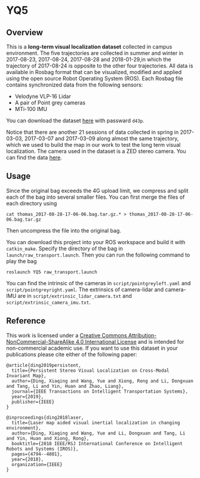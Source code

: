 # YQ5 
## Overview
This is a **long-term visual localization dataset** collected in campus environment. The five trajectories are collected in summer and winter in 2017-08-23, 2017-08-24, 2017-08-28 and 2018-01-29,in which the trajectory of 2017-08-24 is opposite to the other four trajectories. All data is available in Rosbag format that can be visualized, modified and applied using the open source Robot Operating System (ROS). Each Rosbag file contains synchronized data from the following sensors:
* Velodyne VLP-16 Lidar
* A pair of Point grey cameras
* MTi-100 IMU

You can download the dataset [here](https://pan.baidu.com/s/1KXRSEvJBoRsVfYQJjHc8ig) with passward `d43p`. 

Notice that there are another 21 sessions of data collected in spring in 2017-03-03, 2017-03-07 and 2017-03-09 along almost the same trajectory, which we used to build the map in our work to test the long term visual localization. The camera used in the dataset is a ZED stereo camera. You can find the data [here](https://tangli.site/projects/academic/yq21/).

## Usage
Since the original bag exceeds the 4G upload limit, we compress and split each of the bag into several smaller files. You can first merge the files of each directory using
```
cat thomas_2017-08-28-17-06-06.bag.tar.gz.* > thomas_2017-08-28-17-06-06.bag.tar.gz
```
Then uncompress the file into the original bag.

You can download this project into your ROS workspace and build it with ```catkin_make```. Specify the directory of the bag in ```launch/raw_transport.launch```. Then you can run the following command to play the bag
```
roslaunch YQ5 raw_transport.launch
```
You can find the intrinsic of the cameras in ```script/pointgreyleft.yaml``` and ```script/pointgreyright.yaml```. The extrinsics of camera-lidar and camera-IMU are in ```script/extrinsic_lidar_camera.txt``` and ```script/extrinsic_camera_imu.txt```.


## Reference
This work is licensed under a [Creative Commons Attribution-NonCommercial-ShareAlike 4.0 International License](https://creativecommons.org/licenses/by-nc-sa/4.0/) and is intended for non-commercial academic use. If you want to use this dataset in your publications please cite either of the following paper:

    @article{ding2019persistent,
      title={Persistent Stereo Visual Localization on Cross-Modal Invariant Map},
      author={Ding, Xiaqing and Wang, Yue and Xiong, Rong and Li, Dongxuan and Tang, Li and Yin, Huan and Zhao, Liang},
      journal={IEEE Transactions on Intelligent Transportation Systems},
      year={2019},
      publisher={IEEE}
    }
    
    @inproceedings{ding2018laser,
      title={Laser map aided visual inertial localization in changing environment},
      author={Ding, Xiaqing and Wang, Yue and Li, Dongxuan and Tang, Li and Yin, Huan and Xiong, Rong},
      booktitle={2018 IEEE/RSJ International Conference on Intelligent Robots and Systems (IROS)},
      pages={4794--4801},
      year={2018},
      organization={IEEE}
    }
